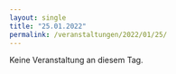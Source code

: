 ```yaml
---
layout: single
title: "25.01.2022"
permalink: /veranstaltungen/2022/01/25/
---
```


Keine Veranstaltung an diesem Tag.
